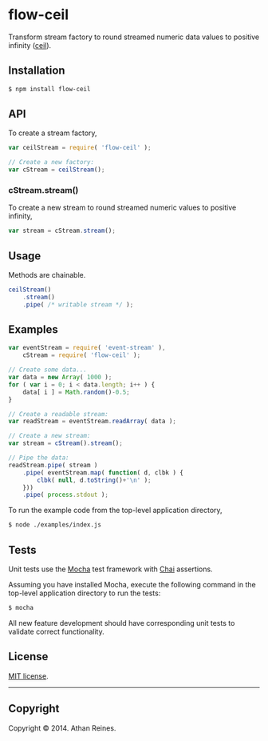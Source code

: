 flow-ceil
=========

Transform stream factory to round streamed numeric data values to positive infinity ([ceil](https://developer.mozilla.org/en-US/docs/Web/JavaScript/Reference/Global_Objects/Math/ceil)).


## Installation

``` bash
$ npm install flow-ceil
```

## API

To create a stream factory,

``` javascript
var ceilStream = require( 'flow-ceil' );

// Create a new factory:
var cStream = ceilStream();
```

### cStream.stream()

To create a new stream to round streamed numeric values to positive infinity,

``` javascript
var stream = cStream.stream();
```


## Usage

Methods are chainable.

``` javascript
ceilStream()
	.stream()
	.pipe( /* writable stream */ );
```


## Examples

``` javascript
var eventStream = require( 'event-stream' ),
	cStream = require( 'flow-ceil' );

// Create some data...
var data = new Array( 1000 );
for ( var i = 0; i < data.length; i++ ) {
	data[ i ] = Math.random()-0.5;
}

// Create a readable stream:
var readStream = eventStream.readArray( data );

// Create a new stream:
var stream = cStream().stream();

// Pipe the data:
readStream.pipe( stream )
	.pipe( eventStream.map( function( d, clbk ) {
		clbk( null, d.toString()+'\n' );
	}))
	.pipe( process.stdout );
```

To run the example code from the top-level application directory,

``` bash
$ node ./examples/index.js
```


## Tests

Unit tests use the [Mocha](http://visionmedia.github.io/mocha) test framework with [Chai](http://chaijs.com) assertions.

Assuming you have installed Mocha, execute the following command in the top-level application directory to run the tests:

``` bash
$ mocha
```

All new feature development should have corresponding unit tests to validate correct functionality.


## License

[MIT license](http://opensource.org/licenses/MIT). 


---
## Copyright

Copyright &copy; 2014. Athan Reines.

